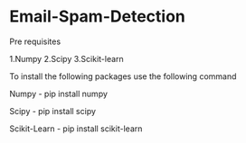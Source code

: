 # Email-Spam-Detection

Pre requisites

1.Numpy
2.Scipy
3.Scikit-learn

To install the following packages use the following command

Numpy - pip install numpy

Scipy - pip install scipy

Scikit-Learn - pip install scikit-learn

